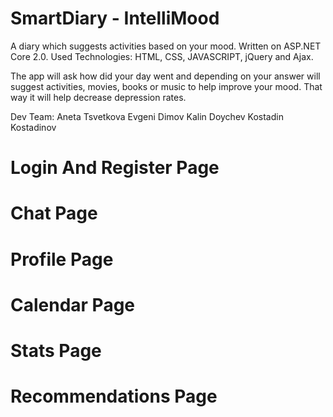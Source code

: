 # SmartDiary - IntelliMood
A diary which suggests activities based on your mood. Written on ASP.NET Core 2.0. Used Technologies: HTML, CSS, JAVASCRIPT, jQuery and Ajax.

The app will ask how did your day went and depending on your answer will suggest activities, movies, books or music to help improve your mood. That way it will help decrease depression rates.

Dev Team:
  Aneta Tsvetkova
  Evgeni Dimov
  Kalin Doychev
  Kostadin Kostadinov
  
# Login And Register Page

# Chat Page

# Profile Page

# Calendar Page

# Stats Page

# Recommendations Page
